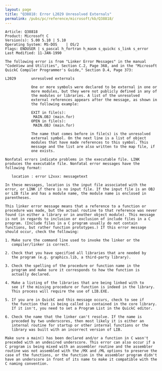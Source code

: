 ```yaml
---
layout: page
title: "Q38818: Error L2029 Unresolved Externals"
permalink: /pubs/pc/reference/microsoft/kb/Q38818/
---
```


	Article: Q38818
	Product: Microsoft C
	Version(s): 5.00 5.10 | 5.10
	Operating System: MS-DOS    | OS/2
	Flags: ENDUSER | s_pascal h_fortran h_masm s_quickc s_link s_error
	Last Modified: 11-JAN-1990
	
	The following error is from "Linker Error Messages" in the manual
	"CodeView and Utilities", Section C.2, Page 368, and in the "Microsoft
	QuickC Compiler Programmer's Guide," Section D.4, Page 373:
	
	L2029       unresolved externals
	
	            One or more symbols were declared to be external in one or
	            more modules, but they were not publicly defined in any of
	            the modules or libraries. A list of the unresolved
	            external references appears after the message, as shown in
	            the following example:
	
	            EXIT in file(s):
	             MAIN.OBJ (main.for)
	            OPEN in file(s):
	             MAIN.OBJ (main.for)
	
	            The name that comes before in file(s) is the unresolved
	            external symbol. On the next line is a list of object
	            modules that have made references to this symbol. This
	            message and the list are also written to the map file, if
	            one exists.
	
	Nonfatal errors indicate problems in the executable file. LINK
	produces the executable file. Nonfatal error messages have the
	following format:
	
	   location : error L2xxx: messagetext
	
	In these messages, location is the input file associated with the
	error, or LINK if there is no input file. If the input file is an OBJ
	or LIB file and has a module name, the module name is enclosed in
	parentheses.
	
	This linker error message means that a reference to a function or
	procedure was made, but the actual routine to that reference was never
	found (in either a library or in another object module). This message
	is not in regards to inclusion or exclusion of include files in a C
	program. (Include files in a C program usually do not contain
	functions, but rather function prototypes.) If this error message
	should occur, check the following:
	
	1. Make sure the command line used to invoke the linker or the
	   compiler/linker is correct.
	
	2. Check that you have specified all libraries that are needed by
	   the program (e.g. graphics.lib, a third-party library).
	
	3. Check the spelling of the procedure or function name in the
	   program and make sure it corresponds to how the function is
	   actually declared.
	
	4. Make a listing of the libraries that are being linked with to
	   see if the missing procedure or function is indeed in the library.
	   This process will require the use of LIB.EXE.
	
	5. If you are in QuickC and this message occurs, check to see if
	   the function that is being called is contained in the core library.
	   If it isn't, you need to set a Program List in the QuickC editor.
	
	6. Check the name that the linker can't resolve. If the name is
	   preceded by two underscores, then most likely it is either an
	   internal routine for startup or other internal functions or the
	   library was built with an incorrect version of LIB.
	
	Make sure a main() has been declared and/or a function in C wasn't
	preceded with an undesired underscore. This error can also occur if a
	C program is being mixed with an assembler routine and the assembler
	routine was not assembled with the /MX and /ML options to preserve the
	case of the functions, or the function in the assembler program didn't
	have an underscore in front of its name to make it compatible with the
	C naming convention.
